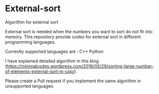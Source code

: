 # External-sort
 Algorithm for external sort

External sort is needed when the numbers you want to sort do not fit into memory. 
This repository provide codes for external sort in different programming languages.

Currently supported languages are :
C++ 
Python

I have explained detailed algorithm in this blog (https://minimalcodes.wordpress.com/2016/05/29/sorting-large-number-of-elements-external-sort-in-cpp/).

Please create a Pull request if you implement the same algorithm in unsupported languages.
